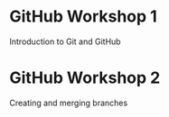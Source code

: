 # GitHub Workshop 1
Introduction to Git and GitHub

# GitHub Workshop 2
Creating and merging branches